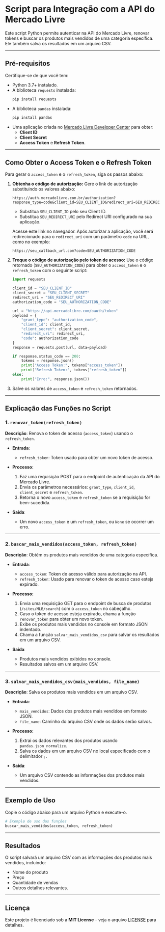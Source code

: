 
# Script para Integração com a API do Mercado Livre

Este script Python permite autenticar na API do Mercado Livre, renovar tokens e buscar os produtos mais vendidos de uma categoria específica. Ele também salva os resultados em um arquivo CSV.

---

## Pré-requisitos

Certifique-se de que você tem:

- Python 3.7+ instalado.
- A biblioteca `requests` instalada:
  ```bash
  pip install requests
  ```
- A biblioteca `pandas` instalada:
  ```bash
  pip install pandas
  ```
- Uma aplicação criada no [Mercado Livre Developer Center](https://developers.mercadolivre.com.br/pt_br/api-docs-pt-br) para obter:
  - **Client ID**
  - **Client Secret**
  - **Access Token** e **Refresh Token**.

---

## Como Obter o Access Token e o Refresh Token

Para gerar o `access_token` e o `refresh_token`, siga os passos abaixo:

1. **Obtenha o código de autorização:**
   Gere o link de autorização substituindo os valores abaixo:
   ```
   https://auth.mercadolivre.com.br/authorization?response_type=code&client_id=SEU_CLIENT_ID&redirect_uri=SEU_REDIRECT_URI
   ```
   - Substitua `SEU_CLIENT_ID` pelo seu Client ID.
   - Substitua `SEU_REDIRECT_URI` pelo Redirect URI configurado na sua aplicação.

   Acesse este link no navegador. Após autorizar a aplicação, você será redirecionado para o `redirect_uri` com um parâmetro `code` na URL, como no exemplo:
   ```
   https://seu_callback_url.com?code=SEU_AUTHORIZATION_CODE
   ```

2. **Troque o código de autorização pelo token de acesso:**
   Use o código retornado (`SEU_AUTHORIZATION_CODE`) para obter o `access_token` e o `refresh_token` com o seguinte script:

   ```python
   import requests

   client_id = "SEU_CLIENT_ID"
   client_secret = "SEU_CLIENT_SECRET"
   redirect_uri = "SEU_REDIRECT_URI"
   authorization_code = "SEU_AUTHORIZATION_CODE"

   url = "https://api.mercadolibre.com/oauth/token"
   payload = {
       "grant_type": "authorization_code",
       "client_id": client_id,
       "client_secret": client_secret,
       "redirect_uri": redirect_uri,
       "code": authorization_code
   }
   response = requests.post(url, data=payload)

   if response.status_code == 200:
       tokens = response.json()
       print("Access Token:", tokens["access_token"])
       print("Refresh Token:", tokens["refresh_token"])
   else:
       print("Erro:", response.json())
   ```

3. Salve os valores de `access_token` e `refresh_token` retornados.

---

## Explicação das Funções no Script

### 1. `renovar_token(refresh_token)`

**Descrição**: Renova o token de acesso (`access_token`) usando o `refresh_token`.

- **Entrada**: 
  - `refresh_token`: Token usado para obter um novo token de acesso.

- **Processo**:
  1. Faz uma requisição POST para o endpoint de autenticação da API do Mercado Livre.
  2. Envia os parâmetros necessários: `grant_type`, `client_id`, `client_secret` e `refresh_token`.
  3. Retorna o novo `access_token` e `refresh_token` se a requisição for bem-sucedida.

- **Saída**: 
  - Um novo `access_token` e um `refresh_token`, ou `None` se ocorrer um erro.

---

### 2. `buscar_mais_vendidos(access_token, refresh_token)`

**Descrição**: Obtém os produtos mais vendidos de uma categoria específica.

- **Entrada**: 
  - `access_token`: Token de acesso válido para autorização na API.
  - `refresh_token`: Usado para renovar o token de acesso caso esteja expirado.

- **Processo**:
  1. Envia uma requisição GET para o endpoint de busca de produtos (`/sites/MLB/search`) com o `access_token` no cabeçalho.
  2. Caso o token de acesso esteja expirado, chama a função `renovar_token` para obter um novo token.
  3. Exibe os produtos mais vendidos no console em formato JSON indentado.
  4. Chama a função `salvar_mais_vendidos_csv` para salvar os resultados em um arquivo CSV.

- **Saída**: 
  - Produtos mais vendidos exibidos no console.
  - Resultados salvos em um arquivo CSV.

---

### 3. `salvar_mais_vendidos_csv(mais_vendidos, file_name)`

**Descrição**: Salva os produtos mais vendidos em um arquivo CSV.

- **Entrada**: 
  - `mais_vendidos`: Dados dos produtos mais vendidos em formato JSON.
  - `file_name`: Caminho do arquivo CSV onde os dados serão salvos.

- **Processo**:
  1. Extrai os dados relevantes dos produtos usando `pandas.json_normalize`.
  2. Salva os dados em um arquivo CSV no local especificado com o delimitador `;`.

- **Saída**: 
  - Um arquivo CSV contendo as informações dos produtos mais vendidos.

---

## Exemplo de Uso

Copie o código abaixo para um arquivo Python e execute-o.

```python
# Exemplo de uso das funções
buscar_mais_vendidos(access_token, refresh_token)
```

---

## Resultados

O script salvará um arquivo CSV com as informações dos produtos mais vendidos, incluindo:

- Nome do produto
- Preço
- Quantidade de vendas
- Outros detalhes relevantes.

---

## Licença

Este projeto é licenciado sob a **MIT License** - veja o arquivo [LICENSE](LICENSE) para detalhes.
